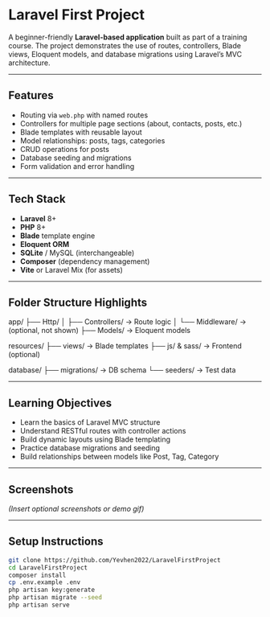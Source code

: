 # Laravel First Project

A beginner-friendly **Laravel-based application** built as part of a training course. The project demonstrates the use of routes, controllers, Blade views, Eloquent models, and database migrations using Laravel’s MVC architecture.

---

##  Features

-  Routing via `web.php` with named routes
-  Controllers for multiple page sections (about, contacts, posts, etc.)
-  Blade templates with reusable layout
-  Model relationships: posts, tags, categories
-  CRUD operations for posts
-  Database seeding and migrations
-  Form validation and error handling

---

##  Tech Stack

- **Laravel** 8+
- **PHP** 8+
- **Blade** template engine
- **Eloquent ORM**
- **SQLite** / MySQL (interchangeable)
- **Composer** (dependency management)
- **Vite** or Laravel Mix (for assets)

---

##  Folder Structure Highlights


app/
├── Http/
│ ├── Controllers/ → Route logic
│ └── Middleware/ → (optional, not shown)
├── Models/ → Eloquent models

resources/
├── views/ → Blade templates
├── js/ & sass/ → Frontend (optional)

database/
├── migrations/ → DB schema
└── seeders/ → Test data


---

##  Learning Objectives

- Learn the basics of Laravel MVC structure
- Understand RESTful routes with controller actions
- Build dynamic layouts using Blade templating
- Practice database migrations and seeding
- Build relationships between models like Post, Tag, Category

---

##  Screenshots

_(Insert optional screenshots or demo gif)_

---

##  Setup Instructions

```bash
git clone https://github.com/Yevhen2022/LaravelFirstProject
cd LaravelFirstProject
composer install
cp .env.example .env
php artisan key:generate
php artisan migrate --seed
php artisan serve


